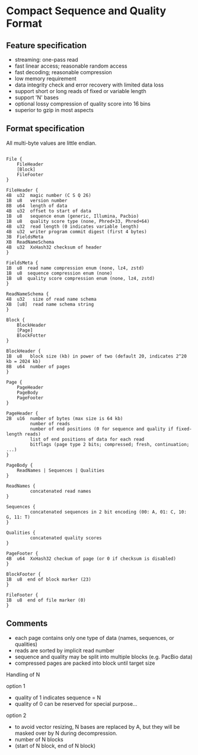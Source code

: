 # Compact Sequence and Quality Format

## Feature specification

* streaming: one-pass read
* fast linear access; reasonable random access
* fast decoding; reasonable compression
* low memory requirement
* data integrity check and error recovery with limited data loss
* support short or long reads of fixed or variable length
* support 'N' bases
* optional lossy compression of quality score into 16 bins
* superior to gzip in most aspects

## Format specification

All multi-byte values are little endian.

```

File {
    FileHeader
    [Block]
    FileFooter
}

FileHeader {
4B  u32  magic number (C S Q 26)
1B  u8   version number
8B  u64  length of data
4B  u32  offset to start of data
1B  u8   sequence enum (generic, Illumina, Pacbio)
1B  u8   quality score type (none, Phred+33, Phred+64)
4B  u32  read length (0 indicates variable length)
4B  u32  writer program commit digest (first 4 bytes)
3B  FieldsMeta
XB  ReadNameSchema
4B  u32  XxHash32 checksum of header
}

FieldsMeta {
1B  u8  read name compression enum (none, lz4, zstd)
1B  u8  sequence compression enum (none)
1B  u8  quality score compression enum (none, lz4, zstd)
}

ReadNameSchema {
48  u32   size of read name schema
XB  [u8]  read name schema string
}

Block {
    BlockHeader
    [Page]
    BlockFotter
}

BlockHeader {
1B  u8   block size (kb) in power of two (default 20, indicates 2^20 kb = 2024 kb)
8B  u64  number of pages
}

Page {
    PageHeader
    PageBody
    PageFooter
}

PageHeader {
2B  u16  number of bytes (max size is 64 kb)
         number of reads
         number of end positions (0 for sequence and quality if fixed-length reads)
         list of end positions of data for each read
         bitflags (page type 2 bits; compressed; fresh, continuation; ...)
}

PageBody {
    ReadNames | Sequences | Qualities
}

ReadNames {
         concatenated read names
}

Sequences {
         concatenated sequences in 2 bit encoding (00: A, 01: C, 10: G, 11: T)
}

Qualities {
         concatenated quality scores
}

PageFooter {
4B  u64  XxHash32 checkum of page (or 0 if checksum is disabled)
}

BlockFooter {
1B  u8  end of block marker (23)
}

FileFooter {
1B  u8  end of file marker (0)
}

```

## Comments

- each page contains only one type of data (names, sequences, or qualities)
- reads are sorted by implicit read number
- sequence and quality may be split into multiple blocks (e.g. PacBio data)
- compressed pages are packed into block until target size

Handling of N

option 1
- quality of 1 indicates sequence = N
- quality of 0 can be reserved for special purpose...

option 2
- to avoid vector resizing, N bases are replaced by A, but they will be masked over by N during decompression.
- number of N blocks
- (start of N block, end of N block)
